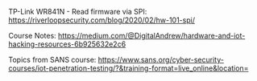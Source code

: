 TP-Link WR841N - Read firmware via SPI:
https://riverloopsecurity.com/blog/2020/02/hw-101-spi/

Course Notes:
https://medium.com/@DigitalAndrew/hardware-and-iot-hacking-resources-6b925632e2c6

Topics from SANS course:
https://www.sans.org/cyber-security-courses/iot-penetration-testing/?&training-format=live_online&location=